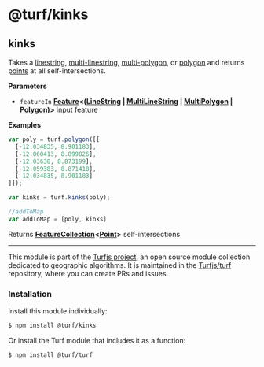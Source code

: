# @turf/kinks

<!-- Generated by documentation.js. Update this documentation by updating the source code. -->

## kinks

Takes a [linestring](http://geojson.org/geojson-spec.html#linestring), [multi-linestring](http://geojson.org/geojson-spec.html#multilinestring), [multi-polygon](http://geojson.org/geojson-spec.html#multipolygon), or [polygon](http://geojson.org/geojson-spec.html#polygon) and returns [points](http://geojson.org/geojson-spec.html#point) at all self-intersections.

**Parameters**

-   `featureIn` **[Feature](http://geojson.org/geojson-spec.html#feature-objects)&lt;([LineString](http://geojson.org/geojson-spec.html#linestring) \| [MultiLineString](http://geojson.org/geojson-spec.html#multilinestring) \| [MultiPolygon](http://geojson.org/geojson-spec.html#multipolygon) \| [Polygon](http://geojson.org/geojson-spec.html#polygon))>** input feature

**Examples**

```javascript
var poly = turf.polygon([[
  [-12.034835, 8.901183],
  [-12.060413, 8.899826],
  [-12.03638, 8.873199],
  [-12.059383, 8.871418],
  [-12.034835, 8.901183]
]]);

var kinks = turf.kinks(poly);

//addToMap
var addToMap = [poly, kinks]
```

Returns **[FeatureCollection](http://geojson.org/geojson-spec.html#feature-collection-objects)&lt;[Point](http://geojson.org/geojson-spec.html#point)>** self-intersections

<!-- This file is automatically generated. Please don't edit it directly:
if you find an error, edit the source file (likely index.js), and re-run
./scripts/generate-readmes in the turf project. -->

---

This module is part of the [Turfjs project](http://turfjs.org/), an open source
module collection dedicated to geographic algorithms. It is maintained in the
[Turfjs/turf](https://github.com/Turfjs/turf) repository, where you can create
PRs and issues.

### Installation

Install this module individually:

```sh
$ npm install @turf/kinks
```

Or install the Turf module that includes it as a function:

```sh
$ npm install @turf/turf
```
